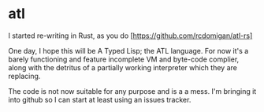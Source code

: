 atl
===

I started re-writing in Rust, as you do [https://github.com/rcdomigan/atl-rs]

One day, I hope this will be A Typed Lisp; the ATL language.  For now it's a barely functioning and feature incomplete VM and byte-code complier, along with the detritus of a partially working interpreter which they are replacing.

The code is not now suitable for any purpose and is a a mess.  I'm bringing it into github so I can start at least using an issues tracker.
